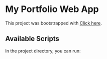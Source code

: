 # My Portfolio Web App

This project was bootstrapped with [Click here](https://my-portfolio-webapp.netlify.app/).

## Available Scripts

In the project directory, you can run:
